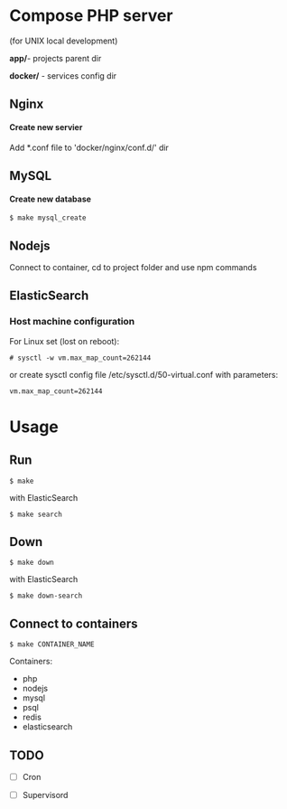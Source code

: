 # Compose PHP server 
(for UNIX local development)

**app/**- projects parent dir

**docker/** - services config dir

## Nginx

#### Create new servier
Add *.conf file to 'docker/nginx/conf.d/' dir

## MySQL

#### Create new database
    
    $ make mysql_create

## Nodejs

Connect to container, cd to project folder and use npm commands

## ElasticSearch

### Host machine configuration
For Linux set (lost on reboot):
    
    # sysctl -w vm.max_map_count=262144

or create sysctl config file /etc/sysctl.d/50-virtual.conf with parameters:

    vm.max_map_count=262144

# Usage

## Run

    $ make

with ElasticSearch

    $ make search

## Down

    $ make down

with ElasticSearch

    $ make down-search

## Connect to containers
    
    $ make CONTAINER_NAME


Containers:

- php
- nodejs
- mysql
- psql
- redis
- elasticsearch

## TODO

- [ ] Cron
- [ ] Supervisord


